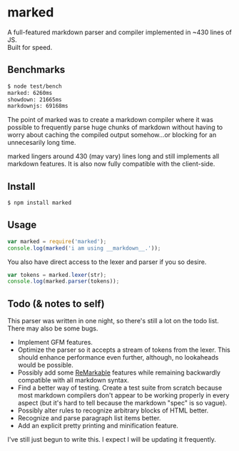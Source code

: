 # marked

A full-featured markdown parser and compiler implemented in ~430 lines of JS.  
Built for speed.

## Benchmarks

``` bash
$ node test/bench
marked: 6260ms
showdown: 21665ms
markdownjs: 69168ms
```

The point of marked was to create a markdown compiler where it was possible to 
frequently parse huge chunks of markdown without having to worry about 
caching the compiled output somehow...or blocking for an unnecesarily long time.

marked lingers around 430 (may vary) lines long and still implements all 
markdown features. It is also now fully compatible with the client-side.

## Install

``` bash
$ npm install marked
```

## Usage

``` js
var marked = require('marked');
console.log(marked('i am using __markdown__.'));
```

You also have direct access to the lexer and parser if you so desire.

``` js
var tokens = marked.lexer(str);
console.log(marked.parser(tokens));
```

## Todo (& notes to self)

This parser was written in one night, so there's still a lot on the todo list.
There may also be some bugs.

- Implement GFM features.
- Optimize the parser so it accepts a stream of tokens from the lexer. This
  should enhance performance even further, although, no lookaheads would 
  be possible.
- Possibly add some 
  [ReMarkable](http://camendesign.com/code/remarkable/documentation.html) 
  features while remaining backwardly compatible with all markdown syntax.
- Find a better way of testing. Create a test suite from scratch because most 
  markdown compilers don't appear to be working properly in every aspect (but 
  it's hard to tell because the markdown "spec" is so vague).
- Possibly alter rules to recognize arbitrary blocks of HTML better.
- Recognize and parse paragraph list items better.
- Add an explicit pretty printing and minification feature.

I've still just begun to write this. I expect I will be updating it frequently.
